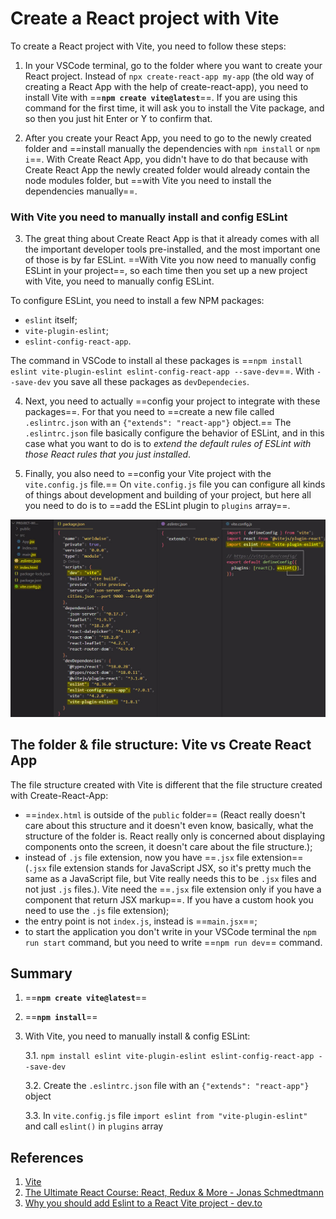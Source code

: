 # Create a React project with Vite

To create a React project with Vite, you need to follow these steps:

1. In your VSCode terminal, go to the folder where you want to create your React project. Instead of `npx create-react-app my-app` (the old way of creating a React App with the help of create-react-app), you need to install Vite with ==**`npm create vite@latest`**==. If you are using this command for the first time, it will ask you to install the Vite package, and so then you just hit Enter or Y to confirm that.

2. After you create your React App, you need to go to the newly created folder and ==install manually the dependencies with `npm install` or `npm i`==. With Create React App, you didn't have to do that because with Create React App the newly created folder would already contain the node modules folder, but ==with Vite you need to install the dependencies manually==.

### With Vite you need to manually install and config ESLint

3. The great thing about Create React App is that it already comes with all the important developer tools pre-installed, and the most important one of those is by far ESLint. ==With Vite you now need to manually config ESLint in your project==, so each time then you set up a new project with Vite, you need to manually config ESLint.

To configure ESLint, you need to install a few NPM packages:

- `eslint` itself;
- `vite-plugin-eslint`;
- `eslint-config-react-app`.

The command in VSCode to install al these packages is ==`npm install eslint vite-plugin-eslint eslint-config-react-app --save-dev`==. With `--save-dev` you save all these packages as `devDependecies`.

4. Next, you need to actually ==config your project to integrate with these packages==. For that you need to ==create a new file called `.eslintrc.json` with an `{"extends": "react-app"}` object.== The `.eslintrc.json` file basically configure the behavior of ESLint, and in this case what you want to do is to _extend the default rules of ESLint with those React rules that you just installed_.

5. Finally, you also need to ==config your Vite project with the `vite.config.js` file.== On `vite.config.js` file you can configure all kinds of things about development and building of your project, but here all you need to do is to ==add the ESLint plugin to `plugins` array==.

![create_a_react_project](../../img/create_a_react_project.jpg)

## The folder & file structure: Vite vs Create React App

The file structure created with Vite is different that the file structure created with Create-React-App:

- ==`index.html` is outside of the `public` folder== (React really doesn't care about this structure and it doesn't even know, basically, what the structure of the folder is. React really only is concerned about displaying components onto the screen, it doesn't care about the file structure.);
- instead of `.js` file extension, now you have ==`.jsx` file extension== (`.jsx` file extension stands for JavaScript JSX, so it's pretty much the same as a JavaScript file, but Vite really needs this to be `.jsx` files and not just `.js` files.). Vite need the ==`.jsx` file extension only if you have a component that return JSX markup==. If you have a custom hook you need to use the `.js` file extension);
- the entry point is not `index.js`, instead is ==`main.jsx`==;
- to start the application you don't write in your VSCode terminal the `npm run start` command, but you need to write ==`npm run dev`== command.

## Summary

1. ==**`npm create vite@latest`**==

2. ==**`npm install`**==

3. With Vite, you need to manually install & config ESLint:

   3.1.	`npm install eslint vite-plugin-eslint eslint-config-react-app --save-dev`

   3.2.	Create the `.eslintrc.json` file with an `{"extends": "react-app"}` object

   3.3.	In `vite.config.js` file `import eslint from "vite-plugin-eslint"` and call `eslint()` in `plugins` array

## References

1. [Vite](https://vitejs.dev/)
1. [The Ultimate React Course: React, Redux & More - Jonas Schmedtmann](https://www.udemy.com/course/the-ultimate-react-course/)
1. [Why you should add Eslint to a React Vite project - dev.to](https://dev.to/bushblade/add-eslint-to-a-react-vite-project-4pib)
